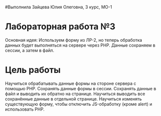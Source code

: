 #Выполнила Зайцева Юлия Олеговна, 3 курс, МО-1 


# Лабораторная работа №3
Основная идея: Используем форму из ЛР-2, но теперь обработка данных будет выполняться на сервере через PHP. Данные сохраняем в сессии, а затем в файл.

# Цель работы
Научиться обрабатывать данные формы на стороне сервера с помощью PHP.
Сохранять данные формы в сессии.
Сохранять данные в файл и выводить их обратно на странице.
Научиться выводить все сохранённые данные в отдельной странице.
Научиться изменять существующую форму, чтобы отключить JS-обработку (кроме alert) и использовать PHP.
